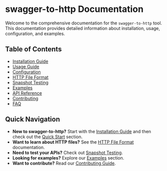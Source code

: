 # swagger-to-http Documentation

Welcome to the comprehensive documentation for the `swagger-to-http` tool. This documentation provides detailed information about installation, usage, configuration, and examples.

## Table of Contents

- [Installation Guide](installation.md)
- [Usage Guide](usage.md)
- [Configuration](configuration.md)
- [HTTP File Format](http-file-format.md)
- [Snapshot Testing](snapshot-testing.md)
- [Examples](examples/README.md)
- [API Reference](api-reference.md)
- [Contributing](contributing.md)
- [FAQ](faq.md)

## Quick Navigation

- **New to swagger-to-http?** Start with the [Installation Guide](installation.md) and then check out the [Quick Start](usage.md#quick-start) section.
- **Want to learn about HTTP files?** See the [HTTP File Format](http-file-format.md) documentation.
- **Need to test your APIs?** Check out [Snapshot Testing](snapshot-testing.md).
- **Looking for examples?** Explore our [Examples](examples/README.md) section.
- **Want to contribute?** Read our [Contributing Guide](contributing.md).
